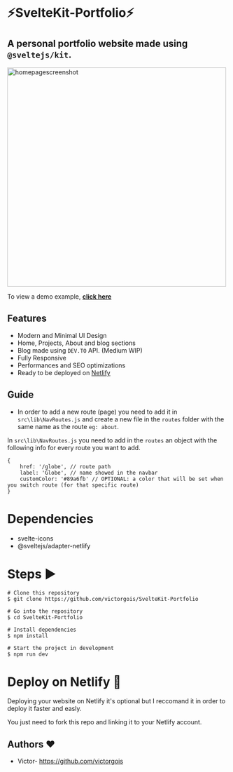 # ⚡️SvelteKit-Portfolio⚡️

## A personal portfolio website made using `@sveltejs/kit`.

<p align="left">
    <img width="500" height="auto" src="https://i.imgur.com/IafmSKu.png" alt="homepagescreenshot" />
</p>

To view a demo example, **[click here](https://gianmarco.netlify.app/)**

## Features

- Modern and Minimal UI Design
- Home, Projects, About and blog sections
- Blog made using `DEV.TO` API. (Medium WIP)
- Fully Responsive
- Performances and SEO optimizations
- Ready to be deployed on [Netlify](https://www.netlify.com/)

## Guide

- In order to add a new route (page) you need to add it in `src\lib\NavRoutes.js` and create a new file in the `routes` folder with the same name as the route `eg: about`.

In `src\lib\NavRoutes.js` you need to add in the `routes` an object with the following info for every route you want to add.

    {
    	href: '/globe', // route path
    	label: 'Globe', // name showed in the navbar
    	customColor: '#89a6fb' // OPTIONAL: a color that will be set when you switch route (for that specific route)
    }

# Dependencies

- svelte-icons
- @sveltejs/adapter-netlify

# Steps ▶️

```
# Clone this repository
$ git clone https://github.com/victorgois/SvelteKit-Portfolio
```

```
# Go into the repository
$ cd SvelteKit-Portfolio
```

```
# Install dependencies
$ npm install
```

```
# Start the project in development
$ npm run dev
```

# Deploy on Netlify 🚀

Deploying your website on Netlify it's optional but I reccomand it in order to deploy it faster and easly.

You just need to fork this repo and linking it to your Netlify account.

## Authors ❤️

- Victor- https://github.com/victorgois
